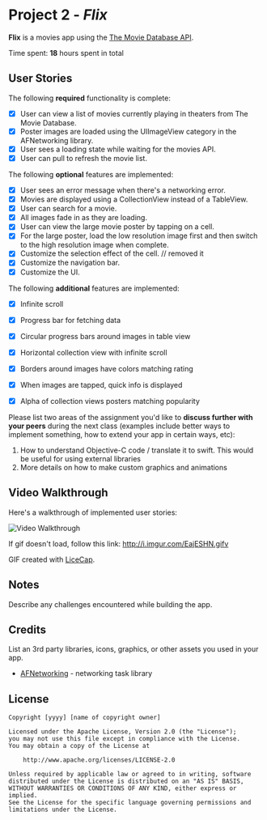 # Project 2 - *Flix*

**Flix** is a movies app using the [The Movie Database API](http://docs.themoviedb.apiary.io/#).

Time spent: **18** hours spent in total

## User Stories

The following **required** functionality is complete:

- [x] User can view a list of movies currently playing in theaters from The Movie Database.
- [x] Poster images are loaded using the UIImageView category in the AFNetworking library.
- [x] User sees a loading state while waiting for the movies API.
- [x] User can pull to refresh the movie list.

The following **optional** features are implemented:

- [x] User sees an error message when there's a networking error.
- [x] Movies are displayed using a CollectionView instead of a TableView.
- [x] User can search for a movie.
- [x] All images fade in as they are loading.
- [x] User can view the large movie poster by tapping on a cell.
- [x] For the large poster, load the low resolution image first and then switch to the high resolution image when complete.
- [x] Customize the selection effect of the cell. // removed it
- [x] Customize the navigation bar.
- [x] Customize the UI.

The following **additional** features are implemented:

- [x] Infinite scroll
- [x] Progress bar for fetching data
- [x] Circular progress bars around images in table view
- [x] Horizontal collection view with infinite scroll
- [x] Borders around images have colors matching rating
- [x] When images are tapped, quick info is displayed
- [x] Alpha of collection views posters matching popularity


Please list two areas of the assignment you'd like to **discuss further with your peers** during the next class (examples include better ways to implement something, how to extend your app in certain ways, etc):

1. How to understand Objective-C code / translate it to swift. This would be useful for using external libraries
2. More details on how to make custom graphics and animations

## Video Walkthrough

Here's a walkthrough of implemented user stories:

<img src='http://i.imgur.com/EajESHN.gif' title='Video Walkthrough' width='' alt='Video Walkthrough' />

If gif doesn't load, follow this link: http://i.imgur.com/EajESHN.gifv

GIF created with [LiceCap](http://www.cockos.com/licecap/).

## Notes

Describe any challenges encountered while building the app.

## Credits

List an 3rd party libraries, icons, graphics, or other assets you used in your app.

- [AFNetworking](https://github.com/AFNetworking/AFNetworking) - networking task library

## License

    Copyright [yyyy] [name of copyright owner]

    Licensed under the Apache License, Version 2.0 (the "License");
    you may not use this file except in compliance with the License.
    You may obtain a copy of the License at

        http://www.apache.org/licenses/LICENSE-2.0

    Unless required by applicable law or agreed to in writing, software
    distributed under the License is distributed on an "AS IS" BASIS,
    WITHOUT WARRANTIES OR CONDITIONS OF ANY KIND, either express or implied.
    See the License for the specific language governing permissions and
    limitations under the License.

